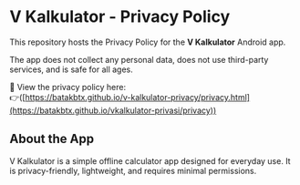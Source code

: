 # V Kalkulator - Privacy Policy

This repository hosts the Privacy Policy for the **V Kalkulator** Android app.

The app does not collect any personal data, does not use third-party services, and is safe for all ages.

📄 View the privacy policy here:  
👉([https://batakbtx.github.io/v-kalkulator-privacy/privacy.html](https://batakbtx.github.io/vkalkulator-privasi/privacy))  

## About the App

V Kalkulator is a simple offline calculator app designed for everyday use. It is privacy-friendly, lightweight, and requires minimal permissions.
